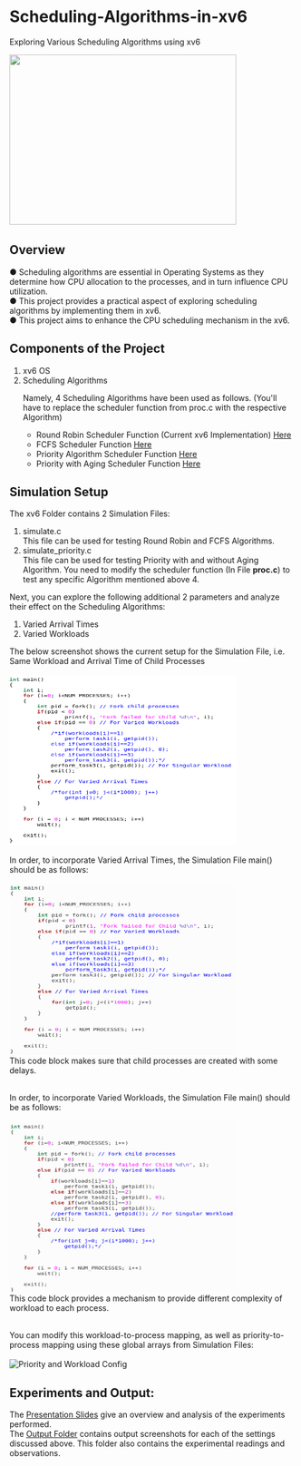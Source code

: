 # Scheduling-Algorithms-in-xv6
Exploring Various Scheduling Algorithms using xv6

<img style="justify:center;" src="https://github.com/user-attachments/assets/bc676e72-c333-41b8-a3b9-a14df2995f77" height="300" width="400">


## Overview
● Scheduling algorithms are essential in Operating Systems as they determine how CPU allocation to the processes, and in turn influence CPU utilization.<br>
 ● This project provides a practical aspect of exploring scheduling algorithms by implementing them in xv6.<br>
 ● This project aims to enhance the CPU scheduling mechanism in the xv6.

## Components of the Project
<ol>
 <li>xv6 OS</li>
 <li>Scheduling Algorithms</li>
 <p>Namely, 4 Scheduling Algorithms have been used as follows. (You'll have to replace the scheduler function from proc.c with the respective Algorithm)</p>
 <ul>
  <li>Round Robin Scheduler Function (Current xv6 Implementation) <a href="https://github.com/shalaka-thorat/Scheduling-in-xv6/blob/main/RR.c">Here</a></li>
  <li>FCFS Scheduler Function <a href="https://github.com/shalaka-thorat/Scheduling-in-xv6/blob/main/FCFS.c">Here</a></li>
  <li>Priority Algorithm Scheduler Function <a href="https://github.com/shalaka-thorat/Scheduling-in-xv6/blob/main/Priority.c">Here</a></li>
  <li>Priority with Aging Scheduler Function <a href="https://github.com/shalaka-thorat/Scheduling-in-xv6/blob/main/Aging.c">Here</a></li>
 </ul>
</ol>

## Simulation Setup
The xv6 Folder contains 2 Simulation Files:
1) simulate.c <br>
   This file can be used for testing Round Robin and FCFS Algorithms.
2) simulate_priority.c <br>
   This file can be used for testing Priority with and without Aging Algorithm.
You need to modify the scheduler function (In File <b>proc.c</b>) to test any specific Algorithm mentioned above 4.<br>

Next, you can explore the following additional 2 parameters and analyze their effect on the Scheduling Algorithms:
1) Varied Arrival Times
2) Varied Workloads

The below screenshot shows the current setup for the Simulation File, i.e. Same Workload and Arrival Time of Child Processes<br><br>
<img src="https://github.com/shalaka-thorat/Scheduling-in-xv6/blob/main/Simulation-Setup/singular.png" height="300" width="400">

In order, to incorporate Varied Arrival Times, the Simulation File main() should be as follows:<br><br>
<img src="https://github.com/shalaka-thorat/Scheduling-in-xv6/blob/main/Simulation-Setup/varrival.png" height="300" width="400"><br>
This code block makes sure that child processes are created with some delays.<br><br>

In order, to incorporate Varied Workloads, the Simulation File main() should be as follows:<br><br>
<img src="https://github.com/shalaka-thorat/Scheduling-in-xv6/blob/main/Simulation-Setup/vworkload.png" height="300" width="400"><br>
This code block provides a mechanism to provide different complexity of workload to each process.<br><br>

You can modify this workload-to-process mapping, as well as priority-to-process mapping using these global arrays from Simulation Files:<br><br>
<img width="215" alt="Priority and Workload Config" src="https://github.com/user-attachments/assets/f4fde2da-a09f-414a-a39f-541f8797312c">

## Experiments and Output:

The <a href="https://github.com/shalaka-thorat/Scheduling-in-xv6/blob/main/Presentation_Slides.pdf">Presentation Slides</a> give an overview and analysis of the experiments performed.<br>
The <a href="https://github.com/shalaka-thorat/Scheduling-in-xv6/tree/main/Output">Output Folder</a> contains output screenshots for each of the settings discussed above. This folder also contains the experimental readings and observations.<br>
